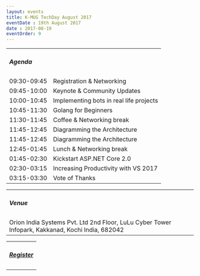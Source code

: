```yaml
---
layout: events
title: K-MUG TechDay August 2017
eventDate : 19th August 2017
date : 2017-08-19
eventOrder: 9
---
```

<div class="col-lg-10 col-lg-offset-1 text-center">
    <table class="table">
        <tr><td colspan="2"><h5>Agenda</h5></td></tr>
        <tr><td class="col-md-6">09:30-09:45</td><td class="col-md-6">Registration &amp; Networking</td></tr>
        <tr><td class="col-md-6">09:45-10:00</td><td class="col-md-6">Keynote &amp; Community Updates</td></tr>
        <tr><td class="col-md-6">10:00-10:45</td><td class="col-md-6">Implementing bots in real life projects</td></tr>
        <tr><td class="col-md-6">10:45-11:30</td><td class="col-md-6">Golang for Beginners</td></tr>
        <tr><td class="col-md-6">11:30-11:45</td><td class="col-md-6">Coffee &amp; Networking break</td></tr>
        <tr><td class="col-md-6">11:45-12:45</td><td class="col-md-6">Diagramming the Architecture</td></tr>
        <tr><td class="col-md-6">11:45-12:45</td><td class="col-md-6">Diagramming the Architecture</td></tr>
        <tr><td class="col-md-6">12:45-01:45</td><td class="col-md-6">Lunch &amp; Networking break</td></tr>
        <tr><td class="col-md-6">01:45-02:30</td><td class="col-md-6">Kickstart ASP.NET Core 2.0</td></tr>
        <tr><td class="col-md-6">02:30-03:15</td><td class="col-md-6">Increasing Productivity with VS 2017</td></tr>
        <tr><td class="col-md-6">03:15-03:30</td><td class="col-md-6">Vote of Thanks</td></tr>
    </table>
    <table class="table">
        <tr><td colspan="2"><h5>Venue</h5></td></tr>
        <tr><td colspan="2">
        Orion India Systems Pvt. Ltd
        2nd Floor, LuLu Cyber Tower
        Infopark, Kakkanad, Kochi
        India, 682042
        </td></tr>
    </table>
     <table class="table">
        <tr><td colspan="2"><h5><a href="https://kmugaug2017.eventbrite.com">Register</a></h5></td></tr>
    </table>
</div>
